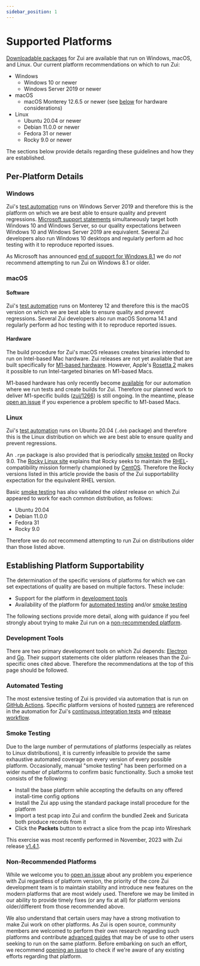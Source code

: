 ```yaml
---
sidebar_position: 1
---
```


# Supported Platforms

[Downloadable packages](https://www.brimdata.io/download/) for Zui are
available that run on Windows, macOS, and Linux. Our current platform
recommendations on which to run Zui:

- Windows
  - Windows 10 or newer
  - Windows Server 2019 or newer
- macOS
  - macOS Monterey 12.6.5 or newer (see [below](#hardware) for hardware considerations)
- Linux
  - Ubuntu 20.04 or newer
  - Debian 11.0.0 or newer
  - Fedora 31 or newer
  - Rocky 9.0 or newer

The sections below provide details regarding these guidelines and how they are
established.

## Per-Platform Details

### Windows

Zui's [test automation](#automated-testing) runs on Windows Server
2019 and therefore this is the platform on which we are best able to ensure
quality and prevent regressions.
[Microsoft support statements](https://docs.microsoft.com/en-us/windows/release-information/status-windows-10-20h2)
simultaneously target both Windows 10 and Windows Server, so our quality
expectations between Windows 10 and Windows Server 2019 are equivalent. Several
Zui developers also run Windows 10 desktops and regularly perform ad hoc
testing with it to reproduce reported issues.

As Microsoft has announced
[end of support for Windows 8.1](https://learn.microsoft.com/en-us/lifecycle/products/windows-81)
we do _not_ recommend attempting to run Zui on Windows 8.1 or older.

### macOS

#### Software

Zui's [test automation](#automated-testing) runs on Monterey 12 and
therefore this is the macOS version on which we are best able to ensure quality
and prevent regressions. Several Zui developers also run macOS Sonoma 14.1
and regularly perform ad hoc testing with it to reproduce reported issues.

#### Hardware

The build procedure for Zui's macOS releases creates binaries intended to
run on Intel-based Mac hardware. Zui releases are not yet available that
are built specifically for [M1-based hardware](https://en.wikipedia.org/wiki/Apple_M1).
However, Apple's [Rosetta 2](https://support.apple.com/en-us/HT211861) makes
it possible to run Intel-targeted binaries on M1-based Macs.

M1-based hardware has only recently become
[available](https://github.com/actions/virtual-environments/issues/2187) for
our automation where we run tests and create builds for Zui. Therefore our
planned work to deliver M1-specific builds ([zui/1266](https://github.com/brimdata/zui/issues/1266))
is still ongoing. In the meantime, please [open an issue](./Troubleshooting.md#opening-an-issue)
if you experience a problem specific to M1-based Macs.

### Linux

Zui's [test automation](#automated-testing) runs on Ubuntu 20.04 (`.deb`
package) and therefore this is the Linux distribution on which we are best able
to ensure quality and prevent regressions.

An `.rpm` package is also provided that is periodically [smoke tested](#smoke-testing)
on Rocky 9.0. The [Rocky Linux site](https://rockylinux.org/about) explains that Rocky
seeks to maintain the [RHEL](https://www.redhat.com/en/technologies/linux-platforms/enterprise-linux)-compatibility
mission formerly championed by [CentOS](https://www.centos.org/). Therefore the Rocky versions
listed in this article provide the basis of the Zui supportability expectation for the
equivalent RHEL version.

Basic [smoke testing](#smoke-testing) has also validated the _oldest_
release on which Zui appeared to work for each common distribution, as
follows:

- Ubuntu 20.04
- Debian 11.0.0
- Fedora 31
- Rocky 9.0

Therefore we do _not_ recommend attempting to run Zui on distributions older
than those listed above.

## Establishing Platform Supportability

The determination of the specific versions of platforms for which we can set
expectations of quality are based on multiple factors. These include:

- Support for the platform in [development tools](#development-tools)
- Availability of the platform for [automated testing](#automated-testing)
  and/or [smoke testing](#smoke-testing)

The following sections provide more detail, along with guidance if you feel
strongly about trying to make Zui run on a [non-recommended platform](#non-recommended-platforms).

### Development Tools

There are two primary development tools on which Zui depends:
[Electron](https://www.electronjs.org/docs/latest/development/README)
and [Go](https://github.com/golang/go/wiki/MinimumRequirements). Their support
statements cite older platform releases than the Zui-specific ones cited above.
Therefore the recommendations at the top of this page should be followed.

### Automated Testing

The most extensive testing of Zui is provided via automation that is run on
[GitHub Actions](https://github.com/features/actions). Specific platform
versions of
hosted [runners](https://docs.github.com/en/actions/using-github-hosted-runners/about-github-hosted-runners) are referenced in the automation for Zui's
[continuous integration tests](https://github.com/brimdata/zui/blob/main/.github/workflows/ci.yml)
and [release workflow](https://github.com/brimdata/zui/blob/main/.github/workflows/release.yml).

### Smoke Testing

Due to the large number of permutations of platforms (especially as relates to
Linux distributions), it is currently infeasible to provide the same exhaustive
automated coverage on every version of every possible platform. Occasionally,
manual "smoke testing" has been performed on a wider number of platforms to
confirm basic functionality. Such a smoke test consists of the following:

- Install the base platform while accepting the defaults on any offered install-time config options
- Install the Zui app using the standard package install procedure for the platform
- Import a test pcap into Zui and confirm the bundled Zeek and Suricata both produce records from it
- Click the **Packets** button to extract a slice from the pcap into Wireshark

This exercise was most recently performed in November, 2023 with Zui release
[v1.4.1](https://github.com/brimdata/zui/releases/tag/v1.4.1).

### Non-Recommended Platforms

While we welcome you to
[open an issue](./Troubleshooting.md#opening-an-issue)
about any problem you experience with Zui regardless of platform version,
the priority of the core Zui development team is to maintain stability and
introduce new features on the modern platforms that are most widely used.
Therefore we may be limited in our ability to provide timely fixes (or any fix
at all) for platform versions older/different from those recommended above.

We also understand that certain users may have a strong motivation to make Zui
work on other platforms. As Zui is open source, community members are welcomed
to perform their own research regarding such platforms and contribute
[advanced guides](../advanced/README.md) that may be of
use to other users seeking to run on the same platform. Before embarking on
such an effort, we recommend
[opening an issue](./Troubleshooting.md#opening-an-issue)
to check if we're aware of any existing efforts regarding that platform.
